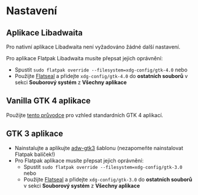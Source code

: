 # Nastavení

## Aplikace Libadwaita

Pro nativní aplikace Libadwaita není vyžadováno žádné další nastavení.

Pro aplikace Flatpak Libadwaita musíte přepsat jejich oprávnění:

- Spustit `sudo flatpak override --filesystem=xdg-config/gtk-4.0` nebo
- Použijte [Flatseal](https://github.com/tchx84/Flatseal) a přidejte `xdg-config/gtk-4.0` do **ostatních souborů** v sekci **Souborový systém** z **Všechny aplikace**

## Vanilla GTK 4 aplikace

Použijte [tento průvodce](https://github.com/lassekongo83/adw-gtk3/blob/main/gtk4.md) pro vzhled standardních GTK 4 aplikací.

## GTK 3 aplikace

- Nainstalujte a aplikujte [adw-gtk3](https://github.com/lassekongo83/adw-gtk3#readme) šablonu (nezapomeňte nainstalovat Flatpak balíček!)
- Pro Flatpak aplikace musíte přepsat jejich oprávnění:
  - Spustit `sudo flatpak override --filesystem=xdg-config/gtk-3.0` nebo
  - Použijte [Flatseal](https://github.com/tchx84/Flatseal) a přidejte `xdg-config/gtk-3.0` do **ostatních souborů** v sekci **Souborový systém** z **Všechny aplikace**

